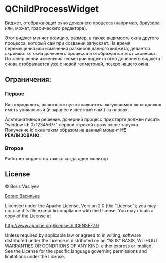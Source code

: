 # QChildProcessWidget

Виджет, отображающий окно дочернего процесса (например, браузера или, может, графического редактора).

Этот виджет меняет позицию, размер, а также видимость окна другого процесса, который сам при создании запускает.
На время перемещения или изменения размеров данного виджета, делается скриншот от окна дочернего процесса и отображается этот скриншот. По завершении изменения геометрии виджета окно дочернего виджета снова отображается уже с новой геометрией, поверх нашего окна.

## Ограничения:

### Первое

Как определить, какое окно нужно захватить: запускаемое окно должно иметь уникальный (и заранее известный нам!) заголовок.

Альтернативное решение: дочерний процесс при старте должен писать "window id: 0x12345678" первой строкой сразу после запуска. Получение id окна таким образом на данный момент **НЕ РЕАЛИЗОВАНО**.

### Второе

Работает корректно только когда один монитор

## License

&copy; Boris Vasilyev

[Борис Васильев](https://github.com/1024sparrow)

Licensed under the Apache License, Version 2.0 (the “License”); you may not use
this file except in compliance with the License. You may obtain a copy of the
License at

http://www.apache.org/licenses/LICENSE-2.0

Unless required by applicable law or agreed to in writing, software distributed
under the License is distributed on an “AS IS” BASIS, WITHOUT WARRANTIES OR
CONDITIONS OF ANY KIND, either express or implied. See the License for the
specific language governing permissions and limitations under the License.
